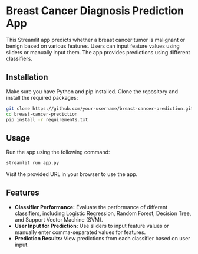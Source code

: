 # Breast Cancer Diagnosis Prediction App
This Streamlit app predicts whether a breast cancer tumor is malignant or benign based on various features. Users can input feature values using sliders or manually input them. The app provides predictions using different classifiers.

## Installation
Make sure you have Python and pip installed. Clone the repository and install the required packages:
```bash
git clone https://github.com/your-username/breast-cancer-prediction.git
cd breast-cancer-prediction
pip install -r requirements.txt
```

## Usage
Run the app using the following command:
```bash
streamlit run app.py
```
Visit the provided URL in your browser to use the app.

## Features
- **Classifier Performance:** Evaluate the performance of different classifiers, including Logistic Regression, Random Forest, Decision Tree, and Support Vector Machine (SVM).
- **User Input for Prediction:** Use sliders to input feature values or manually enter comma-separated values for features.
- **Prediction Results:** View predictions from each classifier based on user input.

